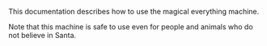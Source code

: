 This documentation describes how to use the magical everything machine.
  
Note that this machine is safe to use even for people and animals who do not believe in Santa.
